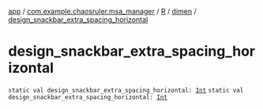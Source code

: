 [app](../../../index.md) / [com.example.chaosruler.msa_manager](../../index.md) / [R](../index.md) / [dimen](index.md) / [design_snackbar_extra_spacing_horizontal](.)

# design_snackbar_extra_spacing_horizontal

`static val design_snackbar_extra_spacing_horizontal: `[`Int`](https://kotlinlang.org/api/latest/jvm/stdlib/kotlin/-int/index.html)
`static val design_snackbar_extra_spacing_horizontal: `[`Int`](https://kotlinlang.org/api/latest/jvm/stdlib/kotlin/-int/index.html)